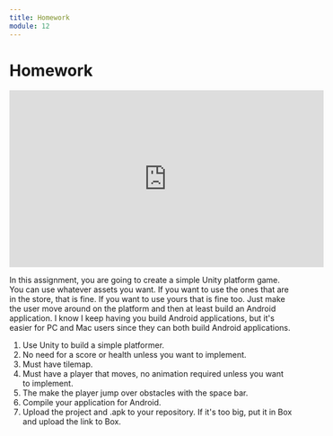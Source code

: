 ```yaml
---
title: Homework
module: 12
---
```


# Homework

<iframe width="560" height="315" src="https://umontana.zoom.us/rec/play/68J8Ju2qrDo3HtGV4gSDVvZxW9S4e_2shnMc_6BcnUvmAHNQNwL3Y7tEN7ODLlQGjjwZSdWUi2iIKHs7?continueMode=true" frameborder="0" allow="accelerometer; autoplay; encrypted-media; gyroscope; picture-in-picture" allowfullscreen></iframe>

In this assignment, you are going to create a simple Unity platform game. You can use whatever assets you want. If you want to use the ones that are in the store, that is fine. If you want to use yours that is fine too. Just make the user move around on the platform and then at least build an Android application.  I know I keep having you build Android applications, but it's easier for PC and Mac users since they can both build Android applications.

1. Use Unity to build a simple platformer.
2. No need for a score or health unless you want to implement.
3. Must have tilemap.
4. Must have a player that moves, no animation required unless you want to implement.
5. The make the player jump over obstacles with the space bar.
6. Compile your application for Android.
7. Upload the project and .apk to your repository. If it's too big, put it in Box and upload the link to Box.
